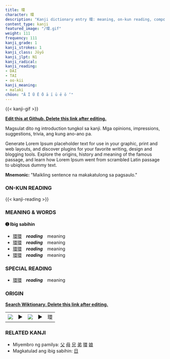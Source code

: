 ```yaml
---
title: 環
character: 環
description: "Kanji dictionary entry 環: meaning, on-kun reading, compounds, origin, related kanji"
content_type: kanji
featured_image: "/環.gif"
weight: 111
frequency: 111
kanji_grade: 1
kanji_strokes: 1
kanji_class: Jōyō
kanji_jlpt: N1
kanji_radical: 
kanji_reading: 
- DAI
- TAI
- oo-kii
kanji_meaning:
- malaki
chōon: "Ā Ī Ū Ē Ō ā ī ū ē ō ’"
---
```

[//]: # (Don't edit the line below. Kanji animated GIF code is automatically generated.)
{{< kanji-gif >}}

[//]: # (Edit below this line.)

**[Edit this at Github. Delete this link after editing.](https://github.com/tim0g/tim/tree/main/content/kanji/環/index.md)**

Magsulat dito ng introduction tungkol sa kanji. Mga opinions, impressions, suggestions, trivia, ang kung ano-ano pa.

Generate Lorem Ipsum placeholder text for use in your graphic, print and web layouts, and discover plugins for your favorite writing, design and blogging tools. Explore the origins, history and meaning of the famous passage, and learn how Lorem Ipsum went from scrambled Latin passage to ubiqitous dummy text.
 
**Mnemonic:** "Maikling sentence na makakatulong sa pagsaulo."

### ON-KUN READING

[//]: # (Don't edit the line below. ON-KUN READING code is automatically generated.)
{{< kanji-reading >}}

### MEANING & WORDS

#### ➊ **Ibig sabihin**
  - [環](../環)[環](../環)　***reading***　meaning
  - [環](../環)[環](../環)　***reading***　meaning
  - [環](../環)[環](../環)　***reading***　meaning
  - [環](../環)[環](../環)　***reading***　meaning

### SPECIAL READING
  - [環](../環)[環](../環)　***reading***　meaning

### ORIGIN

**[Search Wiktionary. Delete this link after editing.](https://wiktionary.org/wiki/環)**
<table class="kanji-table"><tr><td>
<img src="60px-環-bronze.svg.png">
</td><td>▶</td><td>
<img src="60px-環-oracle.svg.png">
</td><td>▶</td>
<td class="kanji-origin">環</td>
</tr></table>

### RELATED KANJI
- Miyembro ng pamilya: [父](../父) [母](../母) [兄](../兄) [弟](../弟) [環](../環) [娘](../娘)
- Magkatulad ang ibig sabihin: [日](../日)
